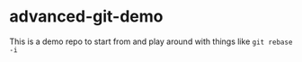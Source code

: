 # advanced-git-demo
This is a demo repo to start from and play around with things like `git rebase -i`
